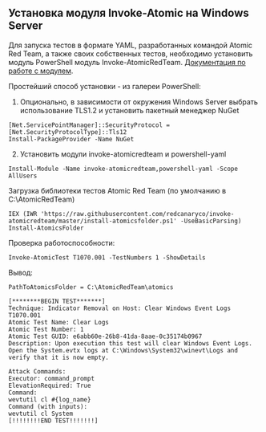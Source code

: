 ## Установка модуля Invoke-Atomic на Windows Server
Для запуска тестов в формате YAML, разработанных командой Atomic Red Team, а также своих собственных тестов, необходимо установить модуль PowerShell модуль Invoke-AtomicRedTeam. [Документация по работе с модулем](https://github.com/redcanaryco/invoke-atomicredteam/wiki).

Простейший способ установки - из галереи PowerShell:
1. Опционально, в зависимости от окружения Windows Server выбрать использование TLS1.2 и установить пакетный менеджер NuGet
```
[Net.ServicePointManager]::SecurityProtocol = [Net.SecurityProtocolType]::Tls12
Install-PackageProvider -Name NuGet
```
2. Установить модули invoke-atomicredteam и powershell-yaml
```
Install-Module -Name invoke-atomicredteam,powershell-yaml -Scope AllUsers
```

Загрузка библиотеки тестов Atomic Red Team (по умолчанию в C:\AtomicRedTeam)
```
IEX (IWR 'https://raw.githubusercontent.com/redcanaryco/invoke-atomicredteam/master/install-atomicsfolder.ps1' -UseBasicParsing)
Install-AtomicsFolder
```

Проверка работоспособности:
```
Invoke-AtomicTest T1070.001 -TestNumbers 1 -ShowDetails

```
Вывод:
```
PathToAtomicsFolder = C:\AtomicRedTeam\atomics

[********BEGIN TEST*******]
Technique: Indicator Removal on Host: Clear Windows Event Logs T1070.001
Atomic Test Name: Clear Logs
Atomic Test Number: 1
Atomic Test GUID: e6abb60e-26b8-41da-8aae-0c35174b0967
Description: Upon execution this test will clear Windows Event Logs. Open the System.evtx logs at C:\Windows\System32\winevt\Logs and verify that it is now empty.

Attack Commands:
Executor: command_prompt
ElevationRequired: True
Command:
wevtutil cl #{log_name}
Command (with inputs):
wevtutil cl System
[!!!!!!!!END TEST!!!!!!!]
```
